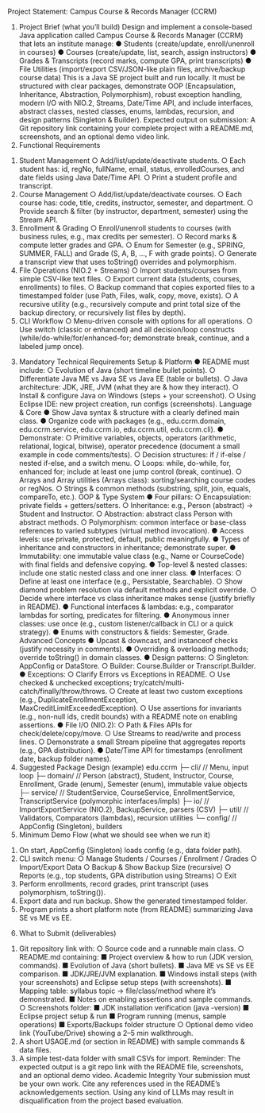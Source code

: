 Project Statement: Campus Course &
Records Manager (CCRM)
1) Project Brief (what you’ll build)
Design and implement a console-based Java application called Campus Course & Records
Manager (CCRM) that lets an institute manage:
● Students (create/update, enroll/unenroll in courses)
● Courses (create/update, list, search, assign instructors)
● Grades & Transcripts (record marks, compute GPA, print transcripts)
● File Utilities (import/export CSV/JSON-like plain files, archive/backup course data)
This is a Java SE project built and run locally. It must be structured with clear packages,
demonstrate OOP (Encapsulation, Inheritance, Abstraction, Polymorphism), robust exception
handling, modern I/O with NIO.2, Streams, Date/Time API, and include interfaces, abstract
classes, nested classes, enums, lambdas, recursion, and design patterns (Singleton &
Builder).
Expected output on submission:
A Git repository link containing your complete project with a README.md,
screenshots, and an optional demo video link.
2) Functional Requirements
1. Student Management
○ Add/list/update/deactivate students.
○ Each student has: id, regNo, fullName, email, status, enrolledCourses,
and date fields using Java Date/Time API.
○ Print a student profile and transcript.
2. Course Management
○ Add/list/update/deactivate courses.
○ Each course has: code, title, credits, instructor, semester, and
department.
○ Provide search & filter (by instructor, department, semester) using the Stream
API.
3. Enrollment & Grading
○ Enroll/unenroll students to courses (with business rules, e.g., max credits per
semester).
○ Record marks & compute letter grades and GPA.
○ Enum for Semester (e.g., SPRING, SUMMER, FALL) and Grade (S, A, B, …, F
with grade points).
○ Generate a transcript view that uses toString() overrides and polymorphism.
4. File Operations (NIO.2 + Streams)
○ Import students/courses from simple CSV-like text files.
○ Export current data (students, courses, enrollments) to files.
○ Backup command that copies exported files to a timestamped folder (use Path,
Files, walk, copy, move, exists).
○ A recursive utility (e.g., recursively compute and print total size of the backup
directory, or recursively list files by depth).
5. CLI Workflow
○ Menu-driven console with options for all operations.
○ Use switch (classic or enhanced) and all decision/loop constructs
(while/do-while/for/enhanced-for; demonstrate break, continue, and a labeled
jump once).
3) Mandatory Technical Requirements
Setup & Platform
● README must include:
○ Evolution of Java (short timeline bullet points).
○ Differentiate Java ME vs Java SE vs Java EE (table or bullets).
○ Java architecture: JDK, JRE, JVM (what they are & how they interact).
○ Install & configure Java on Windows (steps + your screenshot).
○ Using Eclipse IDE: new project creation, run configs (screenshots).
Language & Core
● Show Java syntax & structure with a clearly defined main class.
● Organize code with packages (e.g., edu.ccrm.domain, edu.ccrm.service,
edu.ccrm.io, edu.ccrm.util, edu.ccrm.cli).
● Demonstrate:
○ Primitive variables, objects, operators (arithmetic, relational, logical, bitwise),
operator precedence (document a small example in code comments/tests).
○ Decision structures: if / if-else / nested if-else, and a switch
menu.
○ Loops: while, do-while, for, enhanced for; include at least one jump
control (break, continue).
○ Arrays and Array utilities (Arrays class): sorting/searching course codes or
regNos.
○ Strings & common methods (substring, split, join, equals, compareTo, etc.).
OOP & Type System
● Four pillars:
○ Encapsulation: private fields + getters/setters.
○ Inheritance: e.g., Person (abstract) → Student and Instructor.
○ Abstraction: abstract class Person with abstract methods.
○ Polymorphism: common interface or base-class references to varied subtypes
(virtual method invocation).
● Access levels: use private, protected, default, public meaningfully.
● Types of inheritance and constructors in inheritance; demonstrate super.
● Immutability: one immutable value class (e.g., Name or CourseCode) with final fields
and defensive copying.
● Top-level & nested classes: include one static nested class and one inner class.
● Interfaces:
○ Define at least one interface (e.g., Persistable, Searchable<T>).
○ Show diamond problem resolution via default methods and explicit override.
○ Decide where interface vs class inheritance makes sense (justify briefly in
README).
● Functional interfaces & lambdas: e.g., comparator lambdas for sorting, predicates for
filtering.
● Anonymous inner classes: use once (e.g., custom listener/callback in CLI or a quick
strategy).
● Enums with constructors & fields: Semester, Grade.
Advanced Concepts
● Upcast & downcast, and instanceof checks (justify necessity in comments).
● Overriding & overloading methods; override toString() in domain classes.
● Design patterns:
○ Singleton: AppConfig or DataStore.
○ Builder: Course.Builder or Transcript.Builder.
● Exceptions:
○ Clarify Errors vs Exceptions in README.
○ Use checked & unchecked exceptions;
try/catch/multi-catch/finally/throw/throws.
○ Create at least two custom exceptions (e.g.,
DuplicateEnrollmentException,
MaxCreditLimitExceededException).
○ Use assertions for invariants (e.g., non-null ids, credit bounds) with a README
note on enabling assertions.
● File I/O (NIO.2):
○ Path & Files APIs for check/delete/copy/move.
○ Use Streams to read/write and process lines.
○ Demonstrate a small Stream pipeline that aggregates reports (e.g., GPA
distribution).
● Date/Time API for timestamps (enrollment date, backup folder names).
4) Suggested Package Design (example)
edu.ccrm
├─ cli/ // Menu, input loop
├─ domain/ // Person (abstract), Student, Instructor, Course, Enrollment, Grade (enum),
Semester (enum), immutable value objects
├─ service/ // StudentService, CourseService, EnrollmentService, TranscriptService
(polymorphic interfaces/impls)
├─ io/ // ImportExportService (NIO.2), BackupService, parsers (CSV)
├─ util/ // Validators, Comparators (lambdas), recursion utilities
└─ config/ // AppConfig (Singleton), builders
5) Minimum Demo Flow (what we should see when we run
it)
1. On start, AppConfig (Singleton) loads config (e.g., data folder path).
2. CLI switch menu:
○ Manage Students / Courses / Enrollment / Grades
○ Import/Export Data
○ Backup & Show Backup Size (recursive)
○ Reports (e.g., top students, GPA distribution using Streams)
○ Exit
3. Perform enrollments, record grades, print transcript (uses polymorphism,
toString()).
4. Export data and run backup. Show the generated timestamped folder.
5. Program prints a short platform note (from README) summarizing Java SE vs ME vs
EE.
6) What to Submit (deliverables)
1. Git repository link with:
○ Source code and a runnable main class.
○ README.md containing:
■ Project overview & how to run (JDK version, commands).
■ Evolution of Java (short bullets).
■ Java ME vs SE vs EE comparison.
■ JDK/JRE/JVM explanation.
■ Windows install steps (with your screenshots) and Eclipse setup steps
(with screenshots).
■ Mapping table: syllabus topic → file/class/method where it’s
demonstrated.
■ Notes on enabling assertions and sample commands.
○ Screenshots folder:
■ JDK installation verification (java -version)
■ Eclipse project setup & run
■ Program running (menus, sample operations)
■ Exports/Backups folder structure
○ Optional demo video link (YouTube/Drive) showing a 2–5 min walkthrough.
2. A short USAGE.md (or section in README) with sample commands & data files.
3. A simple test-data folder with small CSVs for import.
Reminder: The expected output is a git repo link with the README file,
screenshots, and an optional demo video.
Academic Integrity
Your submission must be your own work. Cite any references used in the README’s
acknowledgements section. Using any kind of LLMs may result in disqualification from the
project based evaluation.
